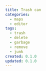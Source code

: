 ```yaml
---
title: Trash can
categories:
  - maps
  - editor
tags:
  - trash
  - delete
  - garbage
  - remove
  - junk
created: 0.1.0
updated: 0.1.0
---
```


